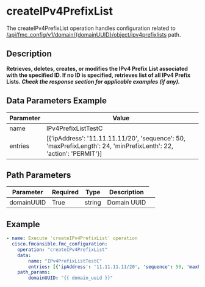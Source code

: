 # createIPv4PrefixList

The createIPv4PrefixList operation handles configuration related to [/api/fmc_config/v1/domain/{domainUUID}/object/ipv4prefixlists](/paths//api/fmc_config/v1/domain/{domain_uuid}/object/ipv4prefixlists.md) path.&nbsp;
## Description
**Retrieves, deletes, creates, or modifies the IPv4 Prefix List associated with the specified ID. If no ID is specified, retrieves list of all IPv4 Prefix Lists. _Check the response section for applicable examples (if any)._**

## Data Parameters Example
| Parameter | Value |
| --------- | -------- |
| name | IPv4PrefixListTestC |
| entries | [{'ipAddress': '11.11.11.11/20', 'sequence': 50, 'maxPrefixLength': 24, 'minPrefixLenth': 22, 'action': 'PERMIT'}] |

## Path Parameters
| Parameter | Required | Type | Description |
| --------- | -------- | ---- | ----------- |
| domainUUID | True | string <td colspan=3> Domain UUID |

## Example
```yaml
- name: Execute 'createIPv4PrefixList' operation
  cisco.fmcansible.fmc_configuration:
    operation: "createIPv4PrefixList"
    data:
        name: "IPv4PrefixListTestC"
        entries: [{'ipAddress': '11.11.11.11/20', 'sequence': 50, 'maxPrefixLength': 24, 'minPrefixLenth': 22, 'action': 'PERMIT'}]
    path_params:
        domainUUID: "{{ domain_uuid }}"

```